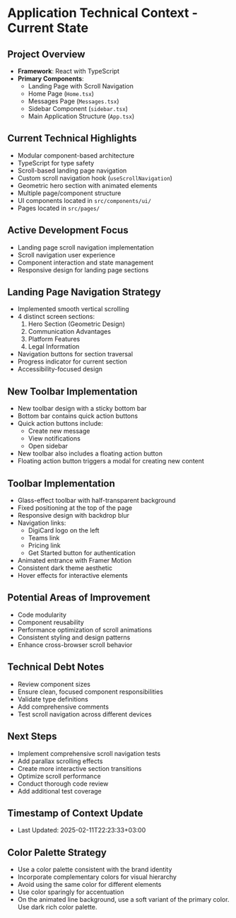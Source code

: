 # Application Technical Context - Current State

## Project Overview
- **Framework**: React with TypeScript
- **Primary Components**: 
  - Landing Page with Scroll Navigation
  - Home Page (`Home.tsx`)
  - Messages Page (`Messages.tsx`)
  - Sidebar Component (`sidebar.tsx`)
  - Main Application Structure (`App.tsx`)

## Current Technical Highlights
- Modular component-based architecture
- TypeScript for type safety
- Scroll-based landing page navigation
- Custom scroll navigation hook (`useScrollNavigation`)
- Geometric hero section with animated elements
- Multiple page/component structure
- UI components located in `src/components/ui/`
- Pages located in `src/pages/`

## Active Development Focus
- Landing page scroll navigation implementation
- Scroll navigation user experience
- Component interaction and state management
- Responsive design for landing page sections

## Landing Page Navigation Strategy
- Implemented smooth vertical scrolling
- 4 distinct screen sections:
  1. Hero Section (Geometric Design)
  2. Communication Advantages
  3. Platform Features
  4. Legal Information
- Navigation buttons for section traversal
- Progress indicator for current section
- Accessibility-focused design

## New Toolbar Implementation
- New toolbar design with a sticky bottom bar
- Bottom bar contains quick action buttons
- Quick action buttons include:
  - Create new message
  - View notifications
  - Open sidebar
- New toolbar also includes a floating action button
- Floating action button triggers a modal for creating new content

## Toolbar Implementation
- Glass-effect toolbar with half-transparent background
- Fixed positioning at the top of the page
- Responsive design with backdrop blur
- Navigation links:
  - DigiCard logo on the left
  - Teams link
  - Pricing link
  - Get Started button for authentication
- Animated entrance with Framer Motion
- Consistent dark theme aesthetic
- Hover effects for interactive elements

## Potential Areas of Improvement
- Code modularity
- Component reusability
- Performance optimization of scroll animations
- Consistent styling and design patterns
- Enhance cross-browser scroll behavior

## Technical Debt Notes
- Review component sizes
- Ensure clean, focused component responsibilities
- Validate type definitions
- Add comprehensive comments
- Test scroll navigation across different devices

## Next Steps
- Implement comprehensive scroll navigation tests
- Add parallax scrolling effects
- Create more interactive section transitions
- Optimize scroll performance
- Conduct thorough code review
- Add additional test coverage

## Timestamp of Context Update
- Last Updated: 2025-02-11T22:23:33+03:00

## Color Palette Strategy
- Use a color palette consistent with the brand identity
- Incorporate complementary colors for visual hierarchy
- Avoid using the same color for different elements
- Use color sparingly for accentuation
- On the animated line background, use a soft variant of the primary color. Use dark rich color palette. 